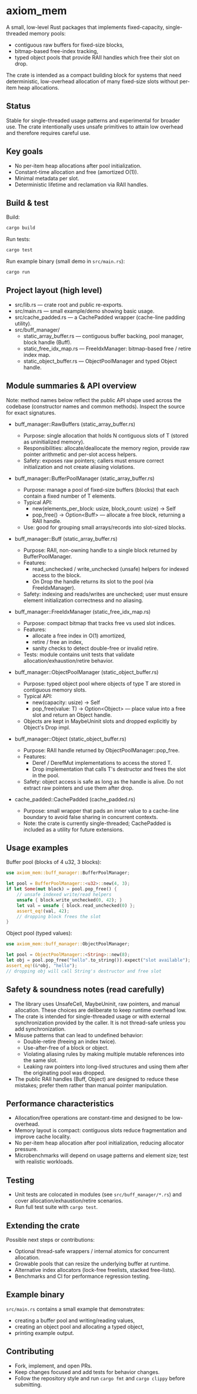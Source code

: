 # axiom_mem

A small, low-level Rust packages that implements fixed-capacity, single-threaded memory pools:
- contiguous raw buffers for fixed-size blocks,
- bitmap-based free-index tracking,
- typed object pools that provide RAII handles which free their slot on drop.

The crate is intended as a compact building block for systems that need deterministic, low-overhead allocation of many fixed-size slots without per-item heap allocations.

## Status
Stable for single-threaded usage patterns and experimental for broader use. The crate intentionally uses unsafe primitives to attain low overhead and therefore requires careful use.

## Key goals
- No per-item heap allocations after pool initialization.
- Constant-time allocation and free (amortized O(1)).
- Minimal metadata per slot.
- Deterministic lifetime and reclamation via RAII handles.

## Build & test
Build:
```sh
cargo build
```

Run tests:
```sh
cargo test
```

Run example binary (small demo in `src/main.rs`):
```sh
cargo run 
```

## Project layout (high level)
- src/lib.rs — crate root and public re-exports.
- src/main.rs — small example/demo showing basic usage.
- src/cache_padded.rs — a CachePadded wrapper (cache-line padding utility).
- src/buff_manager/
  - static_array_buffer.rs — contiguous buffer backing, pool manager, block handle (Buff).
  - static_free_idx_map.rs — FreeIdxManager: bitmap-based free / retire index map.
  - static_object_buffer.rs — ObjectPoolManager and typed Object handle.

## Module summaries & API overview

Note: method names below reflect the public API shape used across the codebase (constructor names and common methods). Inspect the source for exact signatures.

- buff_manager::RawBuffers (static_array_buffer.rs)
  - Purpose: single allocation that holds N contiguous slots of T (stored as uninitialized memory).
  - Responsibilities: allocate/deallocate the memory region, provide raw pointer arithmetic and per-slot access helpers.
  - Safety: exposes raw pointers; callers must ensure correct initialization and not create aliasing violations.

- buff_manager::BufferPoolManager<T> (static_array_buffer.rs)
  - Purpose: manage a pool of fixed-size buffers (blocks) that each contain a fixed number of T elements.
  - Typical API:
    - new(elements_per_block: usize, block_count: usize) -> Self
    - pop_free() -> Option<Buff<T>> — allocate a free block, returning a RAII handle.
  - Use: good for grouping small arrays/records into slot-sized blocks.

- buff_manager::Buff<T> (static_array_buffer.rs)
  - Purpose: RAII, non-owning handle to a single block returned by BufferPoolManager.
  - Features:
    - read_unchecked / write_unchecked (unsafe) helpers for indexed access to the block.
    - On Drop the handle returns its slot to the pool (via FreeIdxManager).
  - Safety: indexing and reads/writes are unchecked; user must ensure element initialization correctness and no aliasing.

- buff_manager::FreeIdxManager (static_free_idx_map.rs)
  - Purpose: compact bitmap that tracks free vs used slot indices.
  - Features:
    - allocate a free index in O(1) amortized,
    - retire / free an index,
    - sanity checks to detect double-free or invalid retire.
  - Tests: module contains unit tests that validate allocation/exhaustion/retire behavior.

- buff_manager::ObjectPoolManager<T> (static_object_buffer.rs)
  - Purpose: typed object pool where objects of type T are stored in contiguous memory slots.
  - Typical API:
    - new(capacity: usize) -> Self
    - pop_free(value: T) -> Option<Object<T>> — place value into a free slot and return an Object handle.
  - Objects are kept in MaybeUninit slots and dropped explicitly by Object's Drop impl.

- buff_manager::Object<T> (static_object_buffer.rs)
  - Purpose: RAII handle returned by ObjectPoolManager::pop_free.
  - Features:
    - Deref / DerefMut implementations to access the stored T.
    - Drop implementation that calls T's destructor and frees the slot in the pool.
  - Safety: object access is safe as long as the handle is alive. Do not extract raw pointers and use them after drop.

- cache_padded::CachePadded (cache_padded.rs)
  - Purpose: small wrapper that pads an inner value to a cache-line boundary to avoid false sharing in concurrent contexts.
  - Note: the crate is currently single-threaded; CachePadded is included as a utility for future extensions.

## Usage examples

Buffer pool (blocks of 4 u32, 3 blocks):
```rust
use axiom_mem::buff_manager::BufferPoolManager;

let pool = BufferPoolManager::<u32>::new(4, 3);
if let Some(mut block) = pool.pop_free() {
    // unsafe indexed write/read helpers
    unsafe { block.write_unchecked(0, 42); }
    let val = unsafe { block.read_unchecked(0) };
    assert_eq!(val, 42);
    // dropping block frees the slot
}
```

Object pool (typed values):
```rust
use axiom_mem::buff_manager::ObjectPoolManager;

let pool = ObjectPoolManager::<String>::new(8);
let obj = pool.pop_free("hello".to_string()).expect("slot available");
assert_eq!(&*obj, "hello");
// dropping obj will call String's destructor and free slot
```

## Safety & soundness notes (read carefully)
- The library uses UnsafeCell, MaybeUninit, raw pointers, and manual allocation. These choices are deliberate to keep runtime overhead low.
- The crate is intended for single-threaded usage or with external synchronization provided by the caller. It is not thread-safe unless you add synchronization.
- Misuse patterns that can lead to undefined behavior:
  - Double-retire (freeing an index twice).
  - Use-after-free of a block or object.
  - Violating aliasing rules by making multiple mutable references into the same slot.
  - Leaking raw pointers into long-lived structures and using them after the originating pool was dropped.
- The public RAII handles (Buff, Object) are designed to reduce these mistakes; prefer them rather than manual pointer manipulation.

## Performance characteristics
- Allocation/free operations are constant-time and designed to be low-overhead.
- Memory layout is compact: contiguous slots reduce fragmentation and improve cache locality.
- No per-item heap allocation after pool initialization, reducing allocator pressure.
- Microbenchmarks will depend on usage patterns and element size; test with realistic workloads.

## Testing
- Unit tests are colocated in modules (see `src/buff_manager/*.rs`) and cover allocation/exhaustion/retire scenarios.
- Run full test suite with `cargo test`.

## Extending the crate
Possible next steps or contributions:
- Optional thread-safe wrappers / internal atomics for concurrent allocation.
- Growable pools that can resize the underlying buffer at runtime.
- Alternative index allocators (lock-free freelists, stacked free-lists).
- Benchmarks and CI for performance regression testing.

## Example binary
`src/main.rs` contains a small example that demonstrates:
- creating a buffer pool and writing/reading values,
- creating an object pool and allocating a typed object,
- printing example output.

## Contributing
- Fork, implement, and open PRs.
- Keep changes focused and add tests for behavior changes.
- Follow the repository style and run `cargo fmt` and `cargo clippy` before submitting.
